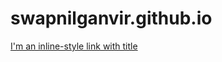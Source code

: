 # swapnilganvir.github.io

[I'm an inline-style link with title](https://www.google.com "Google's Homepage")
